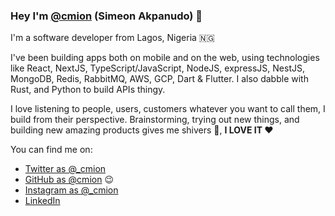 ### Hey I'm [@cmion](https://github.com/cmion) (Simeon Akpanudo) 👋


I'm a software developer from Lagos, Nigeria 🇳🇬

I've been building apps both on mobile and on the web, using technologies like React, NextJS, TypeScript/JavaScript, NodeJS, expressJS, NestJS, MongoDB, Redis, RabbitMQ, AWS, GCP, Dart & Flutter. I also dabble with Rust, and Python to build APIs thingy.

I love listening to people, users, customers whatever you want to call them, I build from their perspective. Brainstorming, trying out new things, and building new amazing products gives me shivers 🥶, **I LOVE IT ❤️**



You can find me on:

- [Twitter as @_cmion](https://twitter.com/_cmion)
- [GitHub as @cmion](https://github.com/cmion) 😉
- [Instagram as @_cmion](https://www.instagram.com/_cmion/) 
- [LinkedIn](https://linkedin.com/in/simeon-akpanudo)

<!-- **Cmion/cmion** is a ✨ _special_ ✨ repository because its `README.md` (this file) appears on your GitHub profile. -->

<!-- Here are some ideas to get you started: -->

<!-- - 🔭 I’m currently working on ...
- 🌱 I’m currently learning ...
- 👯 I’m looking to collaborate on ...
- 🤔 I’m looking for help with ...
- 💬 Ask me about ...
- 📫 How to reach me: ...
- 😄 Pronouns: ...
- ⚡ Fun fact: ... -->

<!-- <img align="center" src="https://github-readme-stats.vercel.app/api/top-langs/?username=cmion&theme=radical" /> -->
<!-- [![Cmions's github stats](https://github-readme-stats.vercel.app/api?username=cmion)](https://github.com/cmion/github-readme-stats) -->
<!-- ![Cmions's github collaborations](https://github-readme-stats.vercel.app/api?username=cmion&count_private=true) -->

